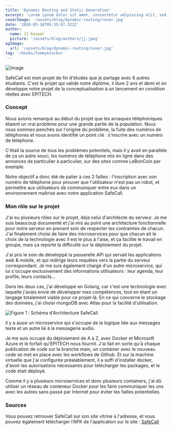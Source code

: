 ```yaml
---
title: 'Dynamic Routing and Static Generation'
excerpt: 'Lorem ipsum dolor sit amet, consectetur adipiscing elit, sed do eiusmod tempor incididunt ut labore et dolore magna aliqua. Praesent elementum facilisis leo vel fringilla est ullamcorper eget. At imperdiet dui accumsan sit amet nulla facilities morbi tempus.'
coverImage: '/assets/blog/dynamic-routing/cover.jpg'
date: '2020-03-16T05:35:07.322Z'
author:
  name: JJ Kasper
  picture: '/assets/blog/authors/jj.jpeg'
ogImage:
  url: '/assets/blog/dynamic-routing/cover.jpg'
tag: '/books/Tommyknocker'
---
```


![Image](img/SafeCall/SafeCall.png)

SafeCall est mon projet de fin d'études que je partage avec 6 autres étudiants. C'est le projet qui valide notre diplôme, il dure 2 ans et demi et on développe notre projet de la conceptualisation à un lancement en condition réelles avec EPITECH.

### Concept

Nous avions remarqué au début du projet que les arnaques téléphoniques étaient un vrai problème pour une grande partie de la population. Nous nous sommes penchés sur l'origine du problème, la fuite des numéros de téléphones et nous avons identifié un point clé : s'inscrire avec un numéro de téléphone.

C'était la source de tous les problèmes potentiels, mais il y avait en parallèle de ça un autre souci, les numéros de téléphone mis en ligne dans des annonces de particulier à particulier, sur des sites comme LeBonCoin par exemple.

Notre objectif a donc été de palier à ces 2 failles : l'inscription avec son numéro de téléphone pour prouver que l'utilisateur n'est pas un robot, et permettre aux utilisateurs de communiquer entre eux dans un environnement maîtrisé avec notre application SafeCall.

### Mon rôle sur le projet

J'ai eu plusieurs rôles sur le projet, déjà celui d'architecte du serveur. Je me suis beaucoup documenté et j'ai mis au point une architecture fonctionnelle pour notre serveur en prenant soin de respecter les contraintes de chacun. J'ai finalement choisi de faire des microservices pour que chacun ait le choix de la technologie avec il est le plus à l'aise, et ça facilite le travail en groupe, mais ça reporte la difficulté sur le déploiement du projet.

J'ai pris le soin de développé la passerelle API qui servait les applications web & mobile, et qui redirige leurs requêtes vers la partie du serveur correspondant. Je me suis également chargé d'un autre microservice, qui lui s'occupe exclusivement des informations utilisateurs : leur agenda, leur profile, leurs contacts...

Dans les deux cas, j'ai développé en Golang, car c'est une technologie avec laquelle j'avais envie de développer mes compétences, tout en étant un langage totalement viable pour ce projet-là. En ce qui concerne le stockage des données, j'ai choisi mongoDB avec Atlas pour la facilité d'utilisation.

![Figure 1 : Schéma d'Architecture SafeCall](img/SafeCall/ArchitectureSafeCall.png)

Il y a aussi un microservice qui s'occupe de la logique liée aux messages texte et un autre lié à la messagerie audio.

Je me suis occupé du déploiement de A à Z, avec Docker et Microsoft Azure et le forfait qu'EPITECH nous fournit. J'ai fait en sorte qu'à chaque publication de code sur la branche main, un container avec le nouveau code se met en place avec les workflows de Github. Et sur la machine virtuelle que j'ai configurée préalablement, il a suffi d'installer docker, d'avoir les autorisations nécessaires pour télécharger les packages, et le code était déployé.

Comme il y a plusieurs microservices et donc plusieurs containers, j'ai dû utiliser un réseau de conteneur Docker pour les faire communiquer les uns avec les autres sans passé par Internet pour éviter les failles potentielles.

### Sources

Vous pouvez retrouver SafeCall sur son site vitrine à l'adresse, et vous pouvez également télécharger l'APK de l'application sur le site : [SafeCall](https://eip.epitech.eu/2024/safecall/) 
